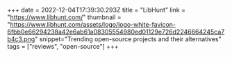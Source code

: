 +++
date = 2022-12-04T17:39:30.293Z
title = "LibHunt"
link = "https://www.libhunt.com/"
thumbnail = "https://www.libhunt.com/assets/logo/logo-white-favicon-6fbb0e66294238a42e6ab61a08305554980ed01129e726d2246664245ca7b4c3.png"
snippet="Trending open-source projects and their alternatives"
tags = ["reviews", "open-source"]
+++
